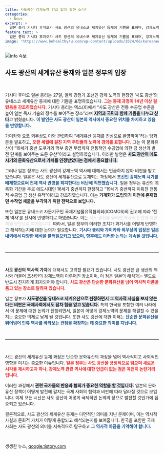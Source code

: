 ```yaml
---
title: 사도광산 강제노역 언급 없이 축하 소식!
categories:
  - News
excerpt: >
  일본 총리 기시다 후미오가 사도 광산의 유네스코 세계유산 등재에 기쁨을 표하며, 강제노역 역사는 외면하고 논란이 일고 있다. 일본 정부는 역사적 사실을 회피하는 듯한 제한된 시각을 내세우며 사도섬의 금산으로 명명했다. 
feature_text: >
  일본 총리 기시다 후미오가 사도 광산의 유네스코 세계유산 등재에 기쁨을 표하며, 강제노역 역사는 외면하고 논란이 일고 있다. 일본 정부는 역사적 사실을 회피하는 듯한 제한된 시각을 내세우며 사도섬의 금산으로 명명했다. 
image: 'https://www.behealthy4u.com/wp-content/uploads/2024/06/koreanews.jpg'
---
```


<p><img src="https://www.behealthy4u.com/wp-content/uploads/2024/06/koreanews.jpg" alt="info 속보" /></p>

<h2 data-ke-size="size26">사도 광산의 세계유산 등재와 일본 정부의 입장</h2>

<p data-ke-size="size16">&nbsp;</p>

<p>기시다 후미오 일본 총리는 27일, 일제 강점기 조선인 강제 노역의 현장인 ‘사도 광산’의 유네스코 세계유산 등재에 대한 기쁨을 표명하였습니다. <b><span style="color: #ee2323;">그는 등재 과정이 14년 이상 걸렸음을 강조하였습니다.</span></b> 기시다 총리는 엑스(X)에서 “사도 광산은 전통 수공업 수준을 높여 일본 독자 기술의 정수를 보여주는 장소”라며 <b><span style="background-color: #21538527;">지역과 국민과 함께 기쁨을 나누고 싶다</span></b>고 밝혔습니다. <b><span style="color: #1a5490;">이 발언은 사도 광산이 일본의 역사에서 중요한 위치를 차지하고 있음을 반영합니다.</span></b></p>

<p>가미카와 요코 외무상도 이와 관련하여 “세계유산 등재를 진심으로 환영하며”라는 담화문을 발표하고, <b><span style="color: #ee2323;">오랜 세월에 걸친 지역 주민들의 노력에 경의를 표합니다.</span></b> 그는 이 문화유산이 “19세기 중반 도쿠가와 막부 종언 무렵까지 전통적인 수공업에 의한 금 생산의 발전 단계를 보여주는 드문 유산”이라고 설명하였습니다. 이러한 발언은 <b><span style="background-color: #21538527;">사도 광산이 에도시기의 문화유산으로서 가치를 인정받았다는 점에서 중요합니다.</span></b></p>

<p>그러나 일본 정부는 사도 광산의 강제노역 역사에 대해서는 언급하지 않아 비판을 받고 있습니다. 일본은 사도 광산이 세계유산으로 등재되는 과정에서 <b><span style="color: #1a5490;">조선인 강제노역 시기를 배제함으로써 전체 역사 반영을 회피한다는 비난에 직면했습니다.</span></b> 일본 정부는 유산의 목록화 기간을 주로 에도시대인 16세기 중반까지 한정하고 “19세기 중반까지 이뤄진 전통적 수공업 금 생산 유적”이라고 강조하였습니다. 이는 <b><span style="ee2323;">기계화가 도입되기 이전에 존재했던 수작업 채굴을 부각하기 위한 전략으로 보입니다.</span></b></p>

<p>또한 일본은 유네스코 자문기구인 국제기념물유적협의회(ICOMOS)의 권고에 따라 ‘전체 역사’를 전시에 반영하기로 하였습니다. 이는 <b><span style="color: #21538527;">사도 광산을 둘러싼 역사적 논란에 대한 해결 방안으로 여겨집니다.</span></b> 따라서, 일본 정부의 이러한 조치가 과거사를 어떻게 반영하고 해석하는지에 대한 논의가 필요합니다.  <b><span style="color: #1a5490;">기시다 총리와 가미카와 외무상의 입장은 일본 내외에서 다양한 해석을 불러일으키고 있으며, 향후에도 이러한 논의는 계속될 것입니다.</span></b></p>

<p data-ke-size="size16">&nbsp;</p>

<hr>

<p data-ke-size="size16">&nbsp;</p>

<p><b>사도 광산의 역사적 가치</b>에 대해서도 고려할 필요가 있습니다. 사도 광산은 금 생산의 역사와 더불어 조선인의 강제노역이 이루어진 장소이며, 이 점은 일본의 해석과는 별도로 반드시 진지하게 회자되어야 합니다. <b><span style="color: #ee2323;">사도 광산은 단순한 문화유산을 넘어 역사적 아픔을 품고 있는 장소로 알려져 있습니다.</span></b></p>

<p>일본 정부가 <b><span style="background-color: #21538527;">사도광산을 유네스코 세계유산으로 선정하면서 그 역사적 사실을 보지 않는다는 비판은 국제사회에서도 점차 힘을 얻고 있습니다.</span></b> 특히 한국을 포함한 여러 나라에서 이 문제에 대한 논의가 진행되면서, 일본이 어떻게 강제노역의 문제를 해결할 수 있을지는 중요한 의제로 남게 될 것입니다. 또한 사도 광산에 대한 이해는 <b><span style="color: #1a5490;">단순한 문화유산을 뛰어넘어 인류 역사를 바라보는 관점을 확장하는 데 중요한 의미를 지닙니다.</span></b></p>

<p data-ke-size="size16">&nbsp;</p>

<hr>

<p data-ke-size="size16">&nbsp;</p>

<p>사도 광산의 세계유산 등재 과정은 단순한 문화유산의 과정을 넘어 역사적이고 사회적인 영향을 미치는 중요한 이슈입니다. <b><span style="color: #ee2323;">일본 정부는 사도 광산을 긍정적으로 읽으며 새로운 시각을 제시하고자 하나, 강제노역 관련 역사에 대한 언급이 없는 점은 여전히 논란거리입니다.</span></b> </p>

<p>이러한 과정에서 <b><span style="background-color: #21538527;">관련 국가들의 반응과 협의가 중요한 역할을 할 것입니다.</span></b> 일본의 문화유산 정책이 어떻게 발전해 갈지는 국제 사회의 협력과 비판에 따라 달라질 것으로 보입니다. 이제 모든 시선은 사도 광산이 어떻게 국제적인 논의의 장으로 발전할 것인가에 집중되고 있습니다. </p>

<p>결론적으로, 사도 광산의 세계유산 등재는 다면적인 의미를 지닌 문제이며, 이는 역사적 사실과 문화적 가치가 어떻게 융합되고 해석되는지를 보여줍니다. 한국을 포함한 국제 사회는 사도 광산의 의미를 지속적으로 탐구하고 <b><span style="color: #1a5490;">그 역사적 아픔을 기억해야 합니다.</span></b> </p>

<p data-ke-size="size16">&nbsp;</p>
생생한 뉴스, <a href="https://qoogle.tistory.com" rel="dofollow">qoogle.tistory.com</a>


